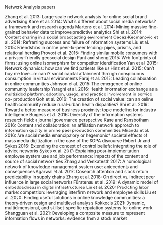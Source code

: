 Network Analysis papers

Zhang et al. 2013: Large-scale network analysis for online social brand advertising
Kane et al. 2014: What’s different about social media networks? a framework and research agenda
Martens et al. 2014: Mining massive fine-grained behavior data to improve predictive analytics
Shi et al. 2014: Content sharing in a social broadcasting environment
Cecez-Kecmanovic et al. 2014: Reframing success and failure of information systems
Liu et al. 2015: Friendships in online peer-to-peer lending: pipes, prisms, and relational herding
Provost et al. 2015: Finding similar mobile consumers with a privacy-friendly geosocial design
Pant and sheng 2015: Web footprints of firms: using online isomorphism for competitor identification
Yan et al. 2015: Network dynamics: how can we find patients like us
Hinz et al. 2015: Can’t buy me love...or can i? social capital attainment through conspicuous consumption in virtual environments
Faraj et al. 2015: Leading collaboration in online communities
Johnson et al. 2015: The emergence of online community leadership
Yaraghi et al. 2016: Health information exchange as a multisided platform: adoption, usage, and practice involvement in service co- production
Goh et al. 2016: The creation of social value: can an online health community reduce rural–urban health disparities?
Shi et al. 2016: Toward a better measure of business proximity: topic modeling for industry intelligence
Burgess et al. 2016: Diversity of the information systems research field: a journal governance perspective
Kane and Ransbotham 2016: Content and collaboration: an affiliation network approach to information quality in online peer production communities
Miranda et al. 2016: Are social media emancipatory or hegemonic? societal effects of mass media digitization in the case of the SOPA discourse
Robert Jr and Sykes 2016: Extending the concept of control beliefs: integrating the role of advice networks
Sykes et al. 2017: Explaining post-implementation employee system use and job performance: impacts of the content and source of social network ties
Zhang and Venkatesth 2017: A nomological network of knowledge management system use: antecedents and consequences
Agarwal et al. 2017: Cosearch attention and stock return predictability in supply chains
Zhang et al. 2018: On direct vs. indirect peer influence in large social networks
Fürstenau et al. 2019: A dynamic model of embeddedness in digital infrastructures
Liu et al. 2020: Predicting labor market competition: leveraging interfirm network and employee skills
Liu et al .2020: Finding useful solutions in online knowledge communities: a theory-driven design and multilevel analysis
Kokkodis 2021: Dynamic, multidimensional, and skillset-specific reputation systems for online work
Shangguan et al. 2021: Developing a composite measure to represent information flows in networks: evidence from a stock market
